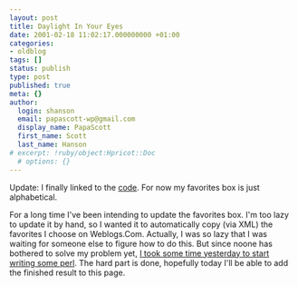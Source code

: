 ```yaml
---
layout: post
title: Daylight In Your Eyes
date: 2001-02-18 11:02:17.000000000 +01:00
categories:
- oldblog
tags: []
status: publish
type: post
published: true
meta: {}
author:
  login: shanson
  email: papascott-wp@gmail.com
  display_name: PapaScott
  first_name: Scott
  last_name: Hanson
# excerpt: !ruby/object:Hpricot::Doc
  # options: {}
---
```

<p>Update: I finally linked to the <a href="http://shanson.editthispage.com/stories/storyReader$501">code</a>. For now my favorites box is just alphabetical.</p>
<p>For a long time I've been intending to update the favorites box. I'm too lazy to update it by hand, so I wanted it to automatically copy (via XML) the favorites I choose on Weblogs.Com. Actually, I was so lazy that I was waiting for someone else to figure how to do this. But since noone has bothered to solve my problem yet, <a href="http://shanson.editthispage.com/stories/storyReader$501">I took some time yesterday to start writing some perl</a>. The hard part is done, hopefully today I'll be able to add the finished result to this page.</p>
